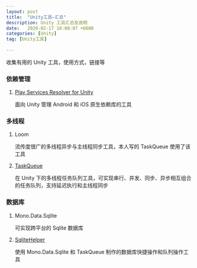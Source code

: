 ```yaml
---
layout: post
title:  "Unity工具—汇总"
description: Unity 工具汇总及说明
date:   2020-02-17 18:00:07 +0800
categories: [Unity]
tag: [Unity工具]
 
---
```


收集有用的 Unity 工具，使用方式，链接等

### 依赖管理  

1. [Play Services Resolver for Unity](https://warl.top/posts/play-services-resolver)  

   面向 Unity 管理 Android 和 iOS 原生依赖库的工具  

### 多线程   

1. Loom   

   流传度很广的多线程异步与主线程同步工具，本人写的 TaskQueue 使用了该工具

2. [TaskQueue](https://github.com/Warl-G/GRUnityTools)  

   在 Unity 下的多线程任务队列工具，可实现串行、并发、同步、异步相互组合的任务队列，支持延迟执行和主线程同步

### 数据库   

1. Mono.Data.Sqlite  

   可实现跨平台的 Sqlite 数据库  
   
2. [SqliteHelper](https://github.com/Warl-G/GRUnityTools)     

   使用 Mono.Data.Sqlite 和 TaskQueue 制作的数据库快捷操作和队列操作工具